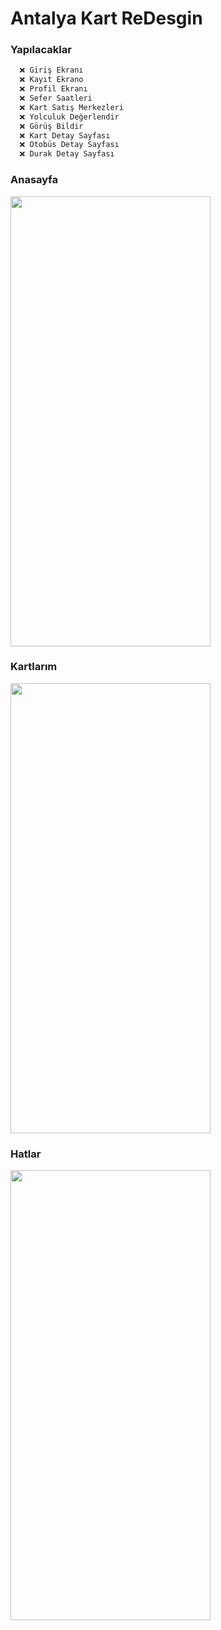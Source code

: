 # Antalya Kart ReDesgin

### Yapılacaklar
```bash
  ❌ Giriş Ekranı
  ❌ Kayıt Ekrano
  ❌ Profil Ekranı
  ❌ Sefer Saatleri
  ❌ Kart Satış Merkezleri
  ❌ Yolculuk Değerlendir
  ❌ Görüş Bildir
  ❌ Kart Detay Sayfası
  ❌ Otobüs Detay Sayfası
  ❌ Durak Detay Sayfası
```
### Anasayfa
 <img src="https://github.com/EnginBolat/antalya_kart_redesign/assets/59659276/27900a0e-842c-4d14-b790-ffa49d207fb5" width="320" height="720">

### Kartlarım
 <img src="https://github.com/EnginBolat/antalya_kart_redesign/assets/59659276/54ab3414-302d-45a2-8023-6367a561adcb" width="320" height="720">

### Hatlar
 <img src="https://github.com/EnginBolat/antalya_kart_redesign/assets/59659276/dfabb0ce-baa3-4f0b-80eb-eac60825c4e3" width="320" height="720">

